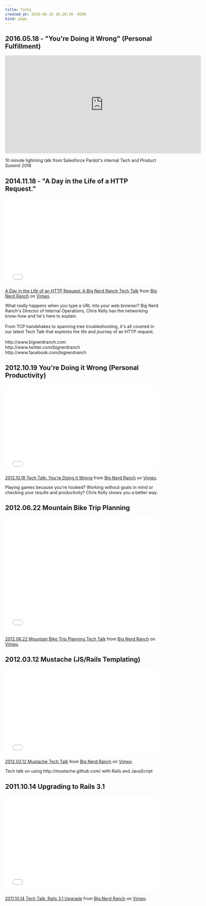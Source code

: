 ```yaml
---
title: Talks
created_at: 2016-06-15 18:20:29 -0500
kind: page
---
```


## 2016.05.18 - "You're Doing it Wrong" (Personal Fulfillment)

<iframe src="https://player.vimeo.com/video/170836522" width="640" height="320" frameborder="0" webkitallowfullscreen mozallowfullscreen allowfullscreen></iframe>

<p>10 minute lightning talk from Salesforce Pardot's internal Tech and Product Summit 2016</a>

## 2014.11.18 - "A Day in the Life of a HTTP Request."

<iframe src="//player.vimeo.com/video/102181354?portrait=0" width="500" height="281" frameborder="0" webkitallowfullscreen mozallowfullscreen allowfullscreen></iframe> <p><a href="http://vimeo.com/102181354">A Day in the Life of an HTTP Request: A Big Nerd Ranch Tech Talk</a> from <a href="http://vimeo.com/bignerdranch">Big Nerd Ranch</a> on <a href="https://vimeo.com">Vimeo</a>.</p> <p>What really happens when you type a URL into your web browser? Big Nerd Ranch&#039;s Director of Internal Operations, Chris Kelly has the networking know-how and he&#039;s here to explain. <br /> <br /> From TCP handshakes to spanning tree troubleshooting, it&#039;s all covered in our latest Tech Talk that explores the life and journey of an HTTP request.<br /> <br /> http://www.bignerdranch.com<br /> http://www.twitter.com/bignerdranch<br /> http://www.facebook.com/bignerdranch</p>

## 2012.10.19 You're Doing it Wrong (Personal Productivity)

<iframe src="//player.vimeo.com/video/51782325?portrait=0" width="500" height="281" frameborder="0" webkitallowfullscreen mozallowfullscreen allowfullscreen></iframe> <p><a href="http://vimeo.com/51782325">2012.10.19 Tech Talk: You're Doing it Wrong</a> from <a href="http://vimeo.com/bignerdranch">Big Nerd Ranch</a> on <a href="https://vimeo.com">Vimeo</a>.</p> <p>Playing games because you&#039;re hooked? Working without goals in mind or checking your results and productivity? Chris Kelly shows you a better way.</p>

## 2012.06.22 Mountain Bike Trip Planning

<iframe src="//player.vimeo.com/video/44540720?portrait=0" width="500" height="375" frameborder="0" webkitallowfullscreen mozallowfullscreen allowfullscreen></iframe> <p><a href="http://vimeo.com/44540720">2012.06.22 Mountain Bike Trip Planning Tech Talk</a> from <a href="http://vimeo.com/bignerdranch">Big Nerd Ranch</a> on <a href="https://vimeo.com">Vimeo</a>.</p> <p></p>


## 2012.03.12 Mustache (JS/Rails Templating)

<iframe src="//player.vimeo.com/video/38383355?portrait=0" width="500" height="281" frameborder="0" webkitallowfullscreen mozallowfullscreen allowfullscreen></iframe> <p><a href="http://vimeo.com/38383355">2012.03.12 Mustache Tech Talk</a> from <a href="http://vimeo.com/bignerdranch">Big Nerd Ranch</a> on <a href="https://vimeo.com">Vimeo</a>.</p> <p>Tech talk on using http://mustache.github.com/ with Rails and JavaScript</p>

## 2011.10.14 Upgrading to Rails 3.1

<iframe src="//player.vimeo.com/video/33167318?portrait=0" width="500" height="313" frameborder="0" webkitallowfullscreen mozallowfullscreen allowfullscreen></iframe> <p><a href="http://vimeo.com/33167318">2011.10.14 Tech Talk: Rails 3.1 Upgrade</a> from <a href="http://vimeo.com/bignerdranch">Big Nerd Ranch</a> on <a href="https://vimeo.com">Vimeo</a>.</p> <p></p>
